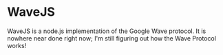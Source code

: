 # WaveJS

WaveJS is a node.js implementation of the Google Wave protocol. It is nowhere near done right now; I'm still figuring out how the Wave Protocol works!
